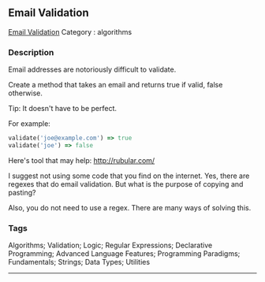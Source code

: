 ## Email Validation
[Email Validation](https://www.codewars.com/kata/email-validation)
Category : algorithms

### Description
Email addresses are notoriously difficult to validate.

Create a method that takes an email and returns true if valid, false otherwise.

Tip: It doesn't have to be perfect.

For example:
```ruby
validate('joe@example.com') => true
validate('joe') => false 
```

Here's tool that may help: http://rubular.com/

I suggest not using some code that you find on the internet. Yes, there are regexes that do email validation. But what is the purpose of copying and pasting?

Also, you do not need to use a regex. There are many ways of solving this.

### Tags
Algorithms; Validation; Logic; Regular Expressions; Declarative Programming; Advanced Language Features; Programming Paradigms; Fundamentals; Strings; Data Types; Utilities

- - -
